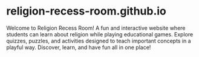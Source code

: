 # religion-recess-room.github.io
Welcome to Religion Recess Room! A fun and interactive website where students can learn about religion while playing educational games. Explore quizzes, puzzles, and activities designed to teach important concepts in a playful way. Discover, learn, and have fun all in one place!
